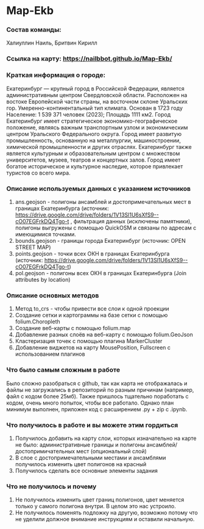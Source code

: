 # Map-Ekb
### Состав команды:
Халиуллин Наиль, Бритвин Кирилл
### Ссылка на карту: https://nailbbot.github.io/Map-Ekb/ 
### Краткая информация о городе:
Екатеринбург — крупный город в Российской Федерации, является административным центром Свердловской области. Расположен на востоке Европейской части страны, на восточном склоне Уральских гор. Умеренно-континентальный тип климата. 
Основан в 1723 году 
Население: 1 539 371 человек (2023); 
Площадь 1111 км2. 
Город Екатеринбург имеет стратегическое экономико-географическое положение, являясь важным транспортным узлом и экономическим центром Уральского Федерального округа. Город имеет развитую промышленность, основанную на металлургии, машиностроении, химической промышленности и других отраслях.
Екатеринбург также является культурным и образовательным центром с множеством университетов, музеев, театров и концертных залов. Город имеет богатое историческое и культурное наследие, которое привлекает туристов со всего мира.
### Описание используемых данных с указанием источников
1. ans.geojson - полигоны ансамблей и достопримечательных мест в границах Екатеринбурга (источник: https://drive.google.com/drive/folders/1V13Sl1U6sXfS9--cO07EGFrkDQ4Tgo-t , фильтрация данных (исключены памятники), полигоны выгружены с помощью QuickOSM и связаны по адресам с имеющимися точками.
2. bounds.geojson - границы города Екатеринбург (источник: OPEN STREET MAP)
3. points.geojson - точки всех ОКН в границах Екатеринбурга (источник: https://drive.google.com/drive/folders/1V13Sl1U6sXfS9--cO07EGFrkDQ4Tgo-t)
4. pol.geojson - полигоны всех ОКН в границах Екатеринбурга (Join attributes by location)
### Описание основных методов
1. Метод to_crs - чтобы привести все слои к одной проекции
2. Создание сетки и картограммы на базе сетки с помощью folium.Choropleth
3. Создание веб-карты с помощью folium.map
4. Добавление разных слоёв на веб-карту с помощью folium.GeoJson
5. Кластеризация точек с помощью плагина MarkerCluster 
6. Добавление виджетов на карту MousePosition, Fullscreen с использованием плагинов 
### Что было самым сложным в работе
Было сложно разобраться с github, так как карта не отображалась и файлы не загружались в репозиторий по разным причинам (например, файл c кодом более 25мб). Также пришлось тщательно поработать с кодом, очень много попыток, чтобы все работало. Однако план минимум выполнен, приложен код с расширением .py + zip с .ipynb.
### Что получилось в работе и вы можете этим гордиться
1. Получилось добавить на карту слои, которых изначательно на карте не было: административные границы и полигоны ансамблей/достопримичательных мест (опциональный слой)
2. В слое с достопримечательными местами и ансамблями получилось изменить цвет полигонов на красный
3. Получилось сделать все основные элементы задания
### Что не получилось и почему
1. Не получилось изменить цвет границ полигонов, цвет меняется только у самого полигона внутри. В целом это нас устроило.
2. Не получилось поменять подложку на другую, возможно потому что не уделили должное внимание инструкциям и оставили начальную.
